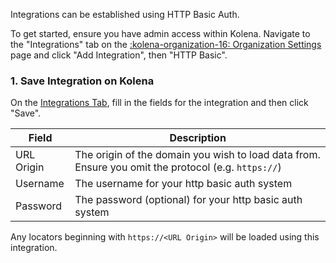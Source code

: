 Integrations can be established using HTTP Basic Auth.

To get started, ensure you have admin access within Kolena.
Navigate to the "Integrations" tab on the [:kolena-organization-16: Organization Settings](https://app.kolena.io/redirect/organization?tab=integrations) page and click "Add Integration", then "HTTP Basic".

### 1. Save Integration on Kolena

On the [Integrations Tab](https://app.kolena.io/redirect/organization?tab=integrations), fill in the fields for the integration and then click "Save".

| Field | Description |
|---|---|
| URL Origin | The origin of the domain you wish to load data from. Ensure you omit the protocol (e.g. `https://`) |
| Username | The username for your http basic auth system |
| Password | The password (optional) for your http basic auth system |

Any locators beginning with `https://<URL Origin>` will be loaded using this integration.
